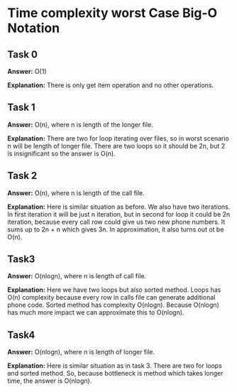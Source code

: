 # Time complexity worst Case Big-O Notation

## Task 0
**Answer:**
O(1)

**Explanation:**
There is only get item operation and no other operations.

## Task 1
**Answer:**
O(n), where n is length of the longer file.

**Explanation:**
There are two for loop iterating over files, so in worst scenario n will be length of longer file.
There are two loops so it should be 2n, but 2 is insignificant so the answer is O(n).

## Task 2
**Answer:**
O(n), where n is length of the call file.

**Explanation:**
Here is similar situation as before. We also have two iterations. In first iteration
it will be just n iteration, but in second for loop it could be 2n iteration, because
every call row could give us two new phone numbers. It sums up to 2n + n which gives 3n.
In approximation, it also turns out ot be O(n).

## Task3
**Answer:**
O(nlogn), where n is length of call file.

**Explanation:**
Here we have two loops but also sorted method. Loops has O(n) complexity because every
row in calls file can generate additional phone code. Sorted method has complexity O(nlogn).
Because O(nlogn) has much more impact we can approximate this to O(nlogn).

## Task4
**Answer:**
O(nlogn), where n is length of longer file.

**Explanation:**
Here is similar situation as in task 3. There are two for loops and sorted method.
So, because bottleneck is method which takes longer time, the answer is O(nlogn).
